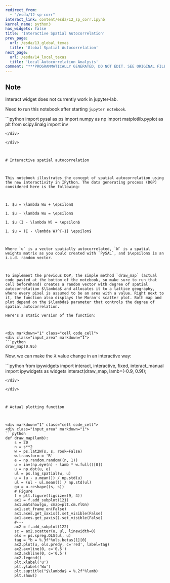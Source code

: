 ```yaml
---
redirect_from:
  - "/esda/12-sp-corr"
interact_link: content/esda/12_sp_corr.ipynb
kernel_name: python3
has_widgets: false
title: 'Interactive Spatial Autocorrelation'
prev_page:
  url: /esda/13_global_texas
  title: 'Global Spatial Autocorrelation'
next_page:
  url: /esda/14_local_texas
  title: 'Local Autocorrelation Analysis'
comment: "***PROGRAMMATICALLY GENERATED, DO NOT EDIT. SEE ORIGINAL FILES IN /content***"
---
```



## Note
Interact widget does not currently work in jupyter-lab.

Need to run this notebook after starting `jupyter notebook`.



<div markdown="1" class="cell code_cell">
<div class="input_area" markdown="1">
```python
import pysal as ps
import numpy as np
import matplotlib.pyplot as plt
from scipy.linalg import inv

```
</div>

</div>



# Interactive spatial autocorrelation



This notebook illustrates the concept of spatial autocorrelation using the new interactivity in IPython. The data generating process (DGP) considered here is the following:



1. $u = \lambda Wu + \epsilon$

1. $u - \lambda Wu = \epsilon$

1. $u (I - \lambda W) = \epsilon$

1. $u = (I - \lambda W)^{-1} \epsilon$



Where `u` is a vector spatially autocorrelated, `W` is a spatial weights matrix as you could created with `PySAL`, and $\epsilon$ is an i.i.d. random vector.



To implement the previous DGP, the simple method `draw_map` (actual code pasted at the bottom of the notebook, so make sure to run that cell beforehand) creates a random vector with degree of spatial autocorrelation $\lambda$ and allocates it to a lattice geography, where every pixel is assumed to be an area with a value. Right next to it, the function also displays the Moran's scatter plot. Both map and plot depend on the $\lambda$ parameter that controls the degree of spatial autocorrelation.

Here's a static version of the function:



<div markdown="1" class="cell code_cell">
<div class="input_area" markdown="1">
```python
draw_map(0.95)

```
</div>

</div>



Now, we can make the $\lambda$ value change in an interactive way:



<div markdown="1" class="cell code_cell">
<div class="input_area" markdown="1">
```python
from ipywidgets import interact, interactive, fixed, interact_manual
import ipywidgets as widgets
interact(draw_map, lamb=(-0.9, 0.9));

```
</div>

</div>



# Actual plotting function



<div markdown="1" class="cell code_cell">
<div class="input_area" markdown="1">
```python
def draw_map(lamb):
    s = 20
    n = s**2
    w = ps.lat2W(s, s, rook=False)
    w.transform = 'R'
    e = np.random.random((n, 1))
    u = inv(np.eye(n) - lamb * w.full()[0])
    u = np.dot(u, e)
    ul = ps.lag_spatial(w, u)
    u = (u - u.mean()) / np.std(u)
    ul = (ul - ul.mean()) / np.std(ul)
    gu = u.reshape((s, s))
    # Figure
    f = plt.figure(figsize=(9, 4))
    ax1 = f.add_subplot(121)
    ax1.matshow(gu, cmap=plt.cm.YlGn)
    ax1.set_frame_on(False)
    ax1.axes.get_xaxis().set_visible(False)
    ax1.axes.get_yaxis().set_visible(False)
    #---
    ax2 = f.add_subplot(122)
    sc = ax2.scatter(u, ul, linewidth=0)
    ols = ps.spreg.OLS(ul, u)
    tag = "b = %.3f"%ols.betas[1][0]
    ax2.plot(u, ols.predy, c='red', label=tag)
    ax2.axvline(0, c='0.5')
    ax2.axhline(0, c='0.5')
    ax2.legend()
    plt.xlabel('u')
    plt.ylabel('Wu')
    plt.suptitle("$\lambda$ = %.2f"%lamb)
    plt.show()

```
</div>

</div>

